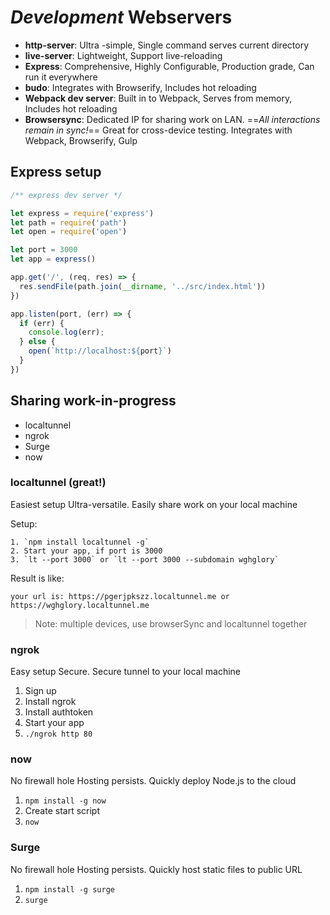 # _Development_ Webservers

* **http-server**: Ultra -simple, Single command serves current directory
* **live-server**: Lightweight, Support live-reloading
* **Express**: Comprehensive, Highly Configurable, Production grade, Can run it everywhere
* **budo**: Integrates with Browserify, Includes hot reloading
* **Webpack dev server**: Built in to Webpack, Serves from memory, Includes hot reloading
* **Browsersync**: Dedicated IP for sharing work on LAN. ==_All interactions remain in sync!_== Great for cross-device testing. Integrates with Webpack, Browserify, Gulp

## Express setup

```javascript
/** express dev server */

let express = require('express')
let path = require('path')
let open = require('open')

let port = 3000
let app = express()

app.get('/', (req, res) => {
  res.sendFile(path.join(__dirname, '../src/index.html'))
})

app.listen(port, (err) => {
  if (err) {
    console.log(err);
  } else {
    open(`http://localhost:${port}`)
  }
})
```

## Sharing work-in-progress

* localtunnel
* ngrok
* Surge
* now

### localtunnel (great!)

Easiest setup Ultra-versatile. Easily share work on your local machine

Setup:

    1. `npm install localtunnel -g`
    2. Start your app, if port is 3000
    3. `lt --port 3000` or `lt --port 3000 --subdomain wghglory`

Result is like:

    your url is: https://pgerjpkszz.localtunnel.me or https://wghglory.localtunnel.me

> Note: multiple devices, use browserSync and localtunnel together

### ngrok

Easy setup Secure. Secure tunnel to your local machine

1. Sign up
1. Install ngrok
1. Install authtoken
1. Start your app
1. `./ngrok http 80`

### now

No firewall hole Hosting persists. Quickly deploy Node.js to the cloud

1. `npm install -g now`
1. Create start script
1. `now`

### Surge

No firewall hole Hosting persists. Quickly host static files to public URL

1. `npm install -g surge`
1. `surge`
